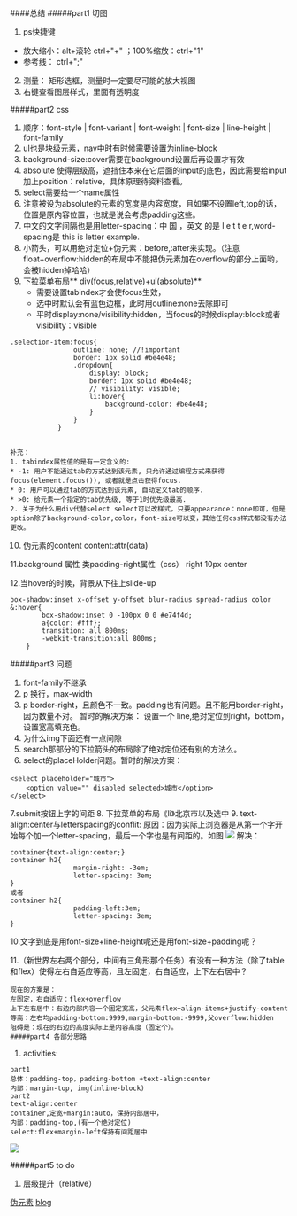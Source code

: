 ####总结
#####part1 切图
1. ps快捷键
- 放大缩小：alt+滚轮 ctrl+"+" ；100%缩放：ctrl+"1"
- 参考线： ctrl+";"
2. 测量： 矩形选框，测量时一定要尽可能的放大视图
3. 右键查看图层样式，里面有透明度

#####part2 css

1. 顺序：font-style | font-variant | font-weight | font-size | line-height | font-family
2. ul也是块级元素，nav中时有时候需要设置为inline-block
3. background-size:cover需要在background设置后再设置才有效
4. absolute 使得层级高，遮挡住本来在它后面的input的底色，因此需要给input加上position：relative，具体原理待资料查看。
5. select需要给一个name属性
6. 注意被设为absolute的元素的宽度是内容宽度，且如果不设置left,top的话，位置是原内容位置，也就是说会考虑padding这些。
7. 中文的文字间隔也是用letter-spacing：中   国   ，英文
的是 l e t t e r,word-spacing是 this is letter example.
8. 小箭头，可以用绝对定位+伪元素：before,:after来实现。（注意float+overflow:hidden的布局中不能把伪元素加在overflow的部分上面哟，会被hidden掉哈哈）
9. 下拉菜单布局** div(focus,relative)+ul(absolute)**
    - 需要设置tabindex才会使focus生效，
    - 选中时默认会有蓝色边框，此时用outline:none去除即可
    - 平时display:none/visibility:hidden，当focus的时候display:block或者visibility：visible
```
.selection-item:focus{
                outline: none; //!important
                border: 1px solid #be4e48;
                .dropdown{
                    display: block;
                    border: 1px solid #be4e48;
                    // visibility: visible;
                    li:hover{
                        background-color: #be4e48;
                    }
                }
            }

```

```

补充：
1. tabindex属性值的是有一定含义的:
* -1: 用户不能通过tab的方式达到该元素, 只允许通过编程方式来获得focus(element.focus()), 或者就是点击获得focus.
* 0: 用户可以通过tab的方式达到该元素, 自动定义tab的顺序.
* >0: 给元素一个指定的tab优先级, 等于1时优先级最高.
2. 关于为什么用div代替select select可以改样式，只要appearance：none即可，但是option除了background-color,color，font-size可以变，其他任何css样式都没有办法更改。
```

10. 伪元素的content
content:attr(data)

11.background 属性 类padding-right属性（css）
right 10px center

12.当hover的时候，背景从下往上slide-up
```
box-shadow:inset x-offset y-offset blur-radius spread-radius color
&:hover{
        box-shadow:inset 0 -100px 0 0 #e74f4d;
        a{color: #fff};
        transition: all 800ms;
        -webkit-transition:all 800ms;
    }
```
#####part3 问题
1. font-family不继承
2. p 换行，max-width
3. p border-right，且颜色不一致。padding也有问题。且不能用border-right，因为数量不对。
    暂时的解决方案：
    设置一个 line,绝对定位到right，bottom，设置宽高填充色。
4. 为什么img下面还有一点间隙
5. search那部分的下拉箭头的布局除了绝对定位还有别的方法么。
6. select的placeHolder问题。暂时的解决方案：
```
<select placeholder="城市">
    <option value="" disabled selected>城市</option>
</select>
```

7.submit按钮上字的间距
8. 下拉菜单的布局《li》<img>北京市以及选中
9. text-align:center与letterspacing的conflit:
原因：因为实际上浏览器是从第一个字开始每个加一个letter-spacing，最后一个字也是有间距的。如图
![](http://7xrn7f.com1.z0.glb.clouddn.com/16-3-22/14486024.jpg)
解决：
```
container{text-align:center;}
container h2{
                margin-right: -3em;
                letter-spacing: 3em;
}
或者
container h2{
                padding-left:3em;
                letter-spacing: 3em;
}
```

10.文字到底是用font-size+line-height呢还是用font-size+padding呢？

11.（新世界左右两个部分，中间有三角形那个任务）有没有一种方法（除了table和flex）使得左右自适应等高，且左固定，右自适应，上下左右居中？
    
    现在的方案是：
    左固定，右自适应：flex+overflow
    上下左右居中：右边内部内容一个固定宽高，父元素flex+align-items+justify-content
    等高：左右均padding-bottom:9999,margin-bottom:-9999,父overflow:hidden
    阻碍是：现在的右边的高度实际上是内容高度（固定个）。
    #####part4 各部分思路

1. activities:
```
part1
总体：padding-top，padding-bottom +text-align:center
内部：margin-top, img(inline-block)
part2
text-align:center
container,定宽+margin:auto，保持内部居中，
内部：padding-top,(有一个绝对定位)
select:flex+margin-left保持有间距居中
```


![](http://i12.tietuku.cn/b71cc8f5f1ff9514.png)

#####part5 to do
1. 层级提升（relative）

[伪元素](http://blog.jobbole.com/49301/)
[blog](http://www.w3cplus.com/blogs/airen?page=3)
